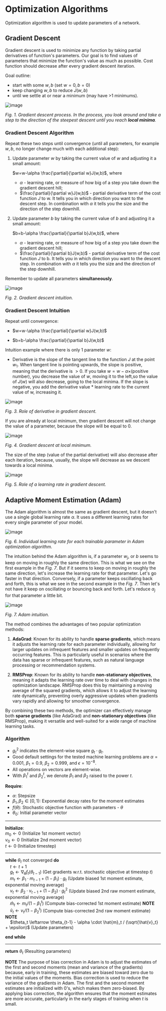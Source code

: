 # Optimization Algorithms

Optimization algorithm is used to update parameters of a network.

## Gradient Descent

Gradient descent is used to minimize any function by taking partial derivatives of function's parameters. Our goal is to find values of parameters that minimize the function's value as much as possible. Cost function should decrease after every gradient descent iteration.

Goal outline:
- start with some $w,b$ (set $w=0, b=0$)
- keep changing $w,b$ to reduce $J(w,b)$
- until we settle at or near a minimum (may have >1 minimums).

![image](https://user-images.githubusercontent.com/73081144/183818928-4790b926-c665-4146-8f1c-bcef567272dd.png)

*Fig. 1. Gradient descent process. In the process, you look around and take a step to the direction of the steepest descent until you reach **local minima**.*

### Gradient Descent Algorithm

Repeat these two steps until convergence (until all parameters, for example $w,b$, no longer change much with each additional step):

1. Update parameter $w$ by taking the current value of $w$ and adjusting it a small amount:

    $w=w-\alpha \frac{\partial}{\partial w}J(w,b)$, where
      - $\alpha$ - learning rate, or measure of how big of a step you take down the gradient descent hill;
      - $\frac{\partial}{\partial w}J(w,b)$ - partial derivative term of the cost function $J$ to w. It tells you in which direction you want to the descent step. In combination with $\alpha$ it tells you the size and the direction of the step downhill.


2. Update parameter $b$ by taking the current value of $b$ and adjusting it a small amount:

    $b=b-\alpha \frac{\partial}{\partial b}J(w,b)$, where
      - $\alpha$ - learning rate, or measure of how big of a step you take down the gradient descent hill;
      - $\frac{\partial}{\partial b}J(w,b)$ - partial derivative term of the cost function $J$ to b. It tells you in which direction you want to the descent step. In combination with $\alpha$ it tells you the size and the direction of the step downhill.

Remember to update all parameters **simultaneously**.

![image](https://user-images.githubusercontent.com/73081144/183820365-96c8ab42-8a59-43b9-9d99-258b87f59d30.png)

*Fig. 2. Gradient descent intuition.*

### Gradient Descent Intuition

Repeat until convergence:

- $w=w-\alpha \frac{\partial}{\partial w}J(w,b)$

- $b=b-\alpha \frac{\partial}{\partial b}J(w,b)$

Intuition example where there is only 1 parameter $w$:

- Derivative is the slope of the tangent line to the function $J$ at the point $w_1$. When tangent line is pointing upwards, the slope is positive, meaning that the derivative is $>0$. If you take $w=w-\alpha \times$(positive number), you decrease the value of $w$, moving it to the left,so the value of $J(w)$ will also decrease, going to the local minima. If the slope is negative, you add the derivative value * learning rate to the current value of w, increasing it.

![image](https://user-images.githubusercontent.com/73081144/183821778-ee8d7d45-38e2-4253-83a4-9f7f6abaeb88.png)

*Fig. 3. Role of derivative in gradient descent.*

If you are already at local minimum, then gradient descent will not change the value of a parameter, because the slope will be equal to 0.

![image](https://user-images.githubusercontent.com/73081144/183822800-9ad3234b-9469-4ef9-b6fa-4818646fb0eb.png)

*Fig. 4. Gradient descent at local minimum.*

The size of the step (value of the partial derivative) will also decrease after each iteration, because, usually, the slope will decrease as we descent towards a local minima.

![image](https://user-images.githubusercontent.com/73081144/183823461-b5e5fad9-0971-4261-9866-4cbd2c5b3d0b.png)

*Fig. 5. Role of a learning rate in gradient descent.*

## Adaptive Moment Estimation (Adam)

The Adam algorithm is almost the same as gradient descent, but it doesn't use a single global learning rate $\alpha$. It uses a different learning rates for every single parameter of your model.

![image](https://user-images.githubusercontent.com/73081144/191166838-38ac4b62-5e2d-46ca-a022-423216a48a1f.png)

*Fig. 6. Individual learning rate for each trainable parameter in Adam optimization algorithm.*

The intuition behind the Adam algorithm is, if a parameter $w_j$, or $b$ seems to keep on moving in roughly the same direction. This is what we see on the first example in the *Fig. 7*. But if it seems to keep on moving in roughly the same direction, let's increase the learning rate for that parameter. Let's go faster in that direction. Conversely, if a parameter keeps oscillating back and forth, this is what we see in the second example in the *Fig. 7*. Then let's not have it keep on oscillating or bouncing back and forth. Let's reduce $\alpha_j$ for that parameter a little bit.

![image](https://user-images.githubusercontent.com/73081144/191167193-3ef8b385-6b69-4e93-9c65-32bb17eb497c.png)

*Fig. 7. Adam intuition.*

The method combines the advantages of two popular optimization methods:

1. **AdaGrad**: Known for its ability to handle **sparse gradients**, which means it adjusts the learning rate for each parameter individually, allowing for larger updates on infrequent features and smaller updates on frequently occurring features. This is particularly useful in scenarios where the data has sparse or infrequent features, such as natural language processing or recommendation systems.

2. **RMSProp**: Known for its ability to handle **non-stationary objectives**, meaning it adapts the learning rate over time to deal with changes in the optimization landscape. RMSProp does this by maintaining a moving average of the squared gradients, which allows it to adjust the learning rate dynamically, preventing overly aggressive updates when gradients vary rapidly and allowing for smoother convergence.

By combining these two methods, the optimizer can effectively manage both **sparse gradients** (like AdaGrad) and **non-stationary objectives** (like RMSProp), making it versatile and well-suited for a wide range of machine learning tasks.

### Algorithm

- $g_t^2$ indicates the element-wise square $g_t \cdot g_t$. 
- Good default settings for the tested machine learning problems are $\alpha = 0.001$, $\beta_1 = 0.9$, $\beta_2 = 0.999$, and $\epsilon = 10^{-8}$. 
- All operations on vectors are element-wise. 
- With $\beta_1^t$ and $\beta_2^t$, we denote $\beta_1$ and $\beta_2$ raised to the power $t$.

**Require**:  
- $\alpha$: Stepsize  
- $\beta_1, \beta_2 \in [0, 1)$: Exponential decay rates for the moment estimates  
- $f(\theta)$: Stochastic objective function with parameters - $\theta$  
- $\theta_0$: Initial parameter vector

---

**Initialize**:  
$m_0 \leftarrow 0$ (Initialize 1st moment vector)  
$v_0 \leftarrow 0$ (Initialize 2nd moment vector)  
$t \leftarrow 0$ (Initialize timestep)

---

**while** $\theta_t$ not converged **do**  
&nbsp;&nbsp;&nbsp;&nbsp;$t \leftarrow t + 1$  
&nbsp;&nbsp;&nbsp;&nbsp;$g_t \leftarrow \nabla_\theta f_t(\theta_{t-1})$ (Get gradients w.r.t. stochastic objective at timestep $t$)  
&nbsp;&nbsp;&nbsp;&nbsp;$m_t \leftarrow \beta_1 \cdot m_{t-1} + (1 - \beta_1) \cdot g_t$ (Update biased 1st moment estimate, exponential moving average)  
&nbsp;&nbsp;&nbsp;&nbsp;$v_t \leftarrow \beta_2 \cdot v_{t-1} + (1 - \beta_2) \cdot g_t^2$ (Update biased 2nd raw moment estimate, exponential moving average)  
&nbsp;&nbsp;&nbsp;&nbsp;$\hat{m}_t \leftarrow m_t / (1 - \beta_1^t)$ (Compute bias-corrected 1st moment estimate) **NOTE**  
&nbsp;&nbsp;&nbsp;&nbsp;$\hat{v}_t \leftarrow v_t / (1 - \beta_2^t)$ (Compute bias-corrected 2nd raw moment estimate) **NOTE**  
&nbsp;&nbsp;&nbsp;&nbsp;$\theta_t \leftarrow \theta_{t-1} - \alpha \cdot \hat{m}_t / (\sqrt{\hat{v}_t} + \epsilon)$ (Update parameters)

**end while**

---

**return** $\theta_t$ (Resulting parameters)

**NOTE** The purpose of bias correction in Adam is to adjust the estimates of the first and second moments (mean and variance of the gradients) because, early in training, these estimates are biased toward zero due to the initial values of the moments. Bias correction is used to reduce the variance of the gradients in Adam. The first and the second moment estimates are initialized with 0's, which makes them zero-biased. By applying bias correction, the algorithm ensures that the moment estimates are more accurate, particularly in the early stages of training when $t$ is small.
